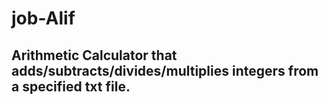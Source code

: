# job-Alif

## Arithmetic Calculator that adds/subtracts/divides/multiplies integers from a specified txt file.
